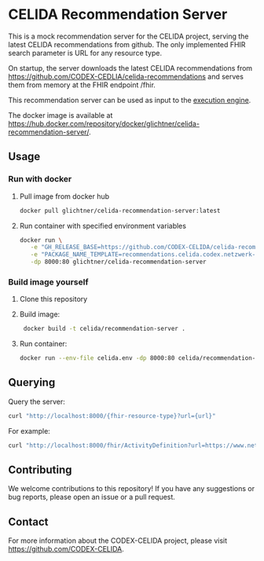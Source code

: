 # CELIDA Recommendation Server

This is a mock recommendation server for the CELIDA project, serving the latest CELIDA recommendations from github. The only implemented FHIR search parameter is URL for any resource type.

On startup, the server downloads the latest CELIDA recommendations from https://github.com/CODEX-CEDLIA/celida-recommendations and serves them from memory at the FHIR endpoint <base>/fhir.

This recommendation server can be used as input to the [execution engine][EE].

The docker image is available at <https://hub.docker.com/repository/docker/glichtner/celida-recommendation-server/>.

## Usage

### Run with docker

1. Pull image from docker hub

   ```bash
   docker pull glichtner/celida-recommendation-server:latest
   ```

2. Run container with specified environment variables
   ```bash
   docker run \
      -e "GH_RELEASE_BASE=https://github.com/CODEX-CELIDA/celida-recommendations/releases" \
      -e "PACKAGE_NAME_TEMPLATE=recommendations.celida.codex.netzwerk-universitaetsmedizin.de-{version}.tgz" \
      -dp 8000:80 glichtner/celida-recommendation-server
   ```

### Build image yourself

1. Clone this repository
2. Build image:

   ```bash
    docker build -t celida/recommendation-server .
    ```

3. Run container:

    ```bash
    docker run --env-file celida.env -dp 8000:80 celida/recommendation-server
    ```

## Querying

Query the server:

```bash
curl "http://localhost:8000/{fhir-resource-type}?url={url}"
```

For example:

```bash
curl "http://localhost:8000/fhir/ActivityDefinition?url=https://www.netzwerk-universitaetsmedizin.de/fhir/codex-celida/guideline/covid19-inpatient-therapy/recommended-action/drug-administration-action/no-antithrombotic-prophylaxis-nadroparin-administration-low-weight"
```


## Contributing

We welcome contributions to this repository! If you have any suggestions or bug reports, please open an issue or a pull request.

## Contact

For more information about the CODEX-CELIDA project, please visit <https://github.com/CODEX-CELIDA>.

[EE]: https://github.com/CODEX-CELIDA/execution-engine
[UI]: https://github.com/CODEX-CELIDA/user-interface
